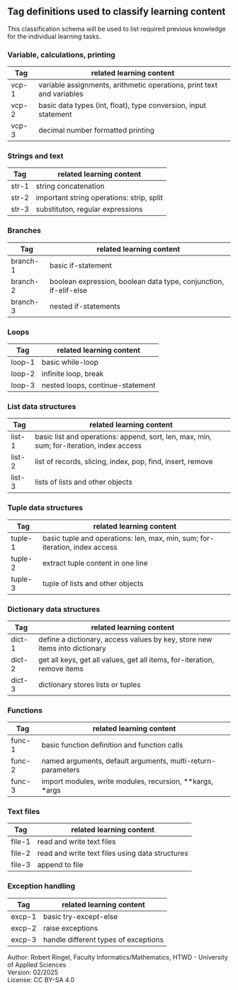 ## Tag definitions used to classify learning content

This classification schema will be used to list required previous knowledge for the individual learning tasks.

### Variable, calculations, printing

| **Tag**  | **related learning content**                                          |
| -------- | --------------------------------------------------------------------- |
| vcp-1    | variable assignments, arithmetic operations, print text and variables |
| vcp-2    | basic data types (int, float), type conversion, input statement       |
| vcp-3    | decimal number formatted printing                                     |

### Strings and text

| **Tag**  | **related learning content**                                          |
| -------- | --------------------------------------------------------------------- |
| str-1    | string concatenation                                                  |
| str-2    | important string operations: strip, split                             |
| str-3    | substituton, regular expressions                                      |

### Branches

| **Tag**  | **related learning content**                                          |
| -------- | --------------------------------------------------------------------- |
| branch-1 | basic if-statement                                                    |
| branch-2 | boolean expression, boolean data type, conjunction, if-elif-else      |
| branch-3 | nested if-statements                                                  |

### Loops

| **Tag**  | **related learning content**                                          |
| -------- | --------------------------------------------------------------------- |
| loop-1   | basic while-loop                                                      |
| loop-2   | infinite loop, break                                                  |
| loop-3   | nested loops, continue-statement                                      |

### List data structures

| **Tag**  | **related learning content**                                                             |
| -------- | ---------------------------------------------------------------------------------------- |
| list-1   | basic list and operations: append, sort, len, max, min, sum; for-iteration, index access |
| list-2   | list of records, slicing, index, pop, find, insert, remove                               |
| list-3   | lists of lists and other objects                                                         |

### Tuple data structures

| **Tag**  | **related learning content**                                                             |
| -------- | ---------------------------------------------------------------------------------------- |
| tuple-1  | basic tuple and operations: len, max, min, sum; for-iteration, index access              |
| tuple-2  | extract tuple content in one line                                                        |
| tuple-3  | tuple of lists and other objects                                                         |

### Dictionary data structures

| **Tag**  | **related learning content**                                                             |
| -------- | ---------------------------------------------------------------------------------------- |
| dict-1   | define a dictionary, access values by key, store new items into dictionary               |
| dict-2   | get all keys, get all values, get all items, for-iteration, remove items                 |
| dict-3   | dictionary stores lists or tuples                                                        |

### Functions

| **Tag**  | **related learning content**                                                             |
| -------- | ---------------------------------------------------------------------------------------- |
| func-1   | basic function definition and function calls                                             |
| func-2   | named arguments, default arguments, multi-return-parameters                              |
| func-3   | import modules, write modules, recursion, **kargs, *args                                 |

### Text files

| **Tag**  | **related learning content**                                                             |
| -------- | ---------------------------------------------------------------------------------------- |
| file-1   | read and write text files                                                                |
| file-2   | read and write text files using data structures                                          |
| file-3   | append to file                                                                           |

### Exception handling

| **Tag**  | **related learning content**                                                             |
| -------- | ---------------------------------------------------------------------------------------- |
| excp-1   | basic try-except-else                                                                    |
| excp-2   | raise exceptions                                                                         |
| excp-3   | handle different types of exceptions                                                     |

Author: Robert Ringel, Faculty Informatics/Mathematics, HTWD - University of Applied Sciences  
Version: 02/2025         
License: CC BY-SA 4.0
